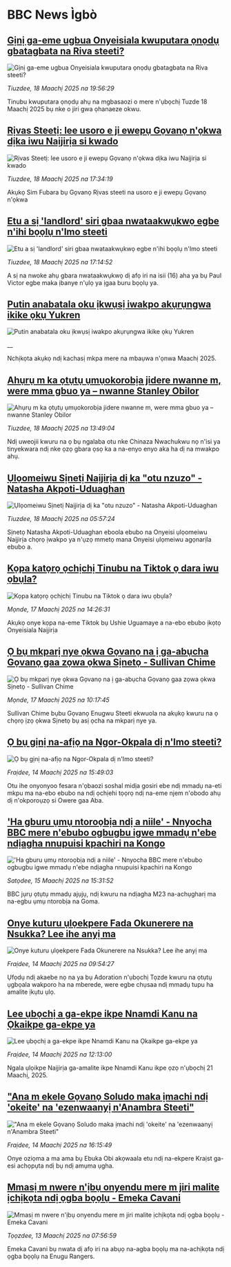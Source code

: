 # BBC News Ìgbò## [Gịnị ga-eme ugbua Onyeisiala kwuputara ọnọdụ gbatagbata na Riva steeti?](https://www.bbc.com/igbo/articles/c9vy30r497no?at_campaign=githubrss)![Gịnị ga-eme ugbua Onyeisiala kwuputara ọnọdụ gbatagbata na Riva steeti?](https://ichef.bbci.co.uk/ace/standard/240/cpsprodpb/5497/live/50447e20-0431-11f0-b4f8-61a094898779.jpg)_Tiuzdee, 18 Maachị 2025 na 19:56:29_Tinubu kwuputara ọnọdụ ahụ na mgbasaozi o mere n'ụbọchị Tuzde 18 Maachị 2025 bụ nke o jiri gwa ọhanaeze okwu.## [Rịvas Steetị: lee usoro e ji ewepụ Gọvanọ n'ọkwa dịka iwu Naịjirịa si kwado](https://www.bbc.com/igbo/articles/cpq2p1lxddzo?at_campaign=githubrss)![Rịvas Steetị: lee usoro e ji ewepụ Gọvanọ n'ọkwa dịka iwu Naịjirịa si kwado](https://ichef.bbci.co.uk/ace/standard/240/cpsprodpb/29e8/live/964b8d80-041a-11f0-97d3-37df2b293ed1.jpg)_Tiuzdee, 18 Maachị 2025 na 17:34:19_Akụkọ Sim Fubara bụ Gọvanọ Rịvas steeti na usoro e ji ewepụ Gọvanọ n'ọkwa## [Etu a sị 'landlord' siri gbaa nwataakwụkwọ egbe n'ihi bọọlụ n'Imo steeti](https://www.bbc.com/igbo/articles/czx72gz17p6o?at_campaign=githubrss)![Etu a sị 'landlord' siri gbaa nwataakwụkwọ egbe n'ihi bọọlụ n'Imo steeti](https://ichef.bbci.co.uk/ace/standard/240/cpsprodpb/cc7f/live/51d2a4c0-041c-11f0-88b7-5556e7b55c5e.png)_Tiuzdee, 18 Maachị 2025 na 17:14:52_A sị na nwoke ahụ gbara nwataakwụkwọ dị afọ iri na isii (16) aha ya bụ Paul Victor egbe maka ịbanye n'ụlọ ya ịgaa buru bọọlụ ya.## [Putin anabatala oku ịkwụsị iwakpo akụrụngwa ikike ọkụ Yukren](https://www.bbc.co.uk/igbo/live/c778nl48lz4t?at_campaign=githubrss)![Putin anabatala oku ịkwụsị iwakpo akụrụngwa ikike ọkụ Yukren](https://ichef.bbci.co.uk/ace/standard/240/cpsprodpb/d69c/live/0e1d33a0-048d-11f0-88b7-5556e7b55c5e.jpg)__Nchịkọta akụkọ ndị kachasị mkpa mere na mbaụwa n'ọnwa Maachị 2025.## [Ahụrụ m ka ọtụtụ ụmụokorobịa jidere nwanne m, were mma gbuo ya – nwanne Stanley Obilor](https://www.bbc.com/igbo/articles/c07z0rr8meyo?at_campaign=githubrss)![Ahụrụ m ka ọtụtụ ụmụokorobịa jidere nwanne m, were mma gbuo ya – nwanne Stanley Obilor](https://ichef.bbci.co.uk/ace/standard/240/cpsprodpb/0ba2/live/4d795860-03fe-11f0-88b7-5556e7b55c5e.png)_Tiuzdee, 18 Maachị 2025 na 13:49:04_Ndị uweojii kwuru na ọ bụ ngalaba otu nke Chinaza Nwachukwu nọ n'isi ya tinyekwara ndị nke ọzọ gbara ọsọ ka a na-enyo enyo aka ha dị na mwakpo ahụ.## [Ụlọomeiwu Sịnetị Naịjirịa dị ka "otu nzuzo" - Natasha Akpoti-Uduaghan](https://www.bbc.com/igbo/articles/cr72p81dvkgo?at_campaign=githubrss)![Ụlọomeiwu Sịnetị Naịjirịa dị ka "otu nzuzo" - Natasha Akpoti-Uduaghan](https://ichef.bbci.co.uk/ace/standard/240/cpsprodpb/b99a/live/9448b2e0-03bd-11f0-a387-437e2fb661fc.jpg)_Tiuzdee, 18 Maachị 2025 na 05:57:24_Sịnetọ Natasha Akpoti-Uduaghan eboola ebubo na Onyeisi ụlọomeiwu Naịjirịa chọrọ ịwakpo ya n'ụzọ mmetọ mana Onyeisi ụlọmeiwu agọnarịla ebubo a.## [Kọpa katọrọ ọchịchị Tinubu na Tiktok ọ dara iwu ọbụla? ](https://www.bbc.com/igbo/articles/c4gm6q7jg7lo?at_campaign=githubrss)![Kọpa katọrọ ọchịchị Tinubu na Tiktok ọ dara iwu ọbụla? ](https://ichef.bbci.co.uk/ace/standard/240/cpsprodpb/cf18/live/da9d6950-0333-11f0-9d83-c7f80f10afdc.jpg)_Mọnde, 17 Maachị 2025 na 14:26:31_Akụkọ onye kọpa na-eme Tiktok bụ Ushie Uguamaye a na-ebo ebubo ịkọtọ Onyeisiala Naịjirịa## [Ọ bụ mkparị nye ọkwa Gọvanọ na ị ga-abụcha Gọvanọ gaa zọwa ọkwa Sịnetọ - Sullivan Chime](https://www.bbc.com/igbo/articles/c78elq256yxo?at_campaign=githubrss)![Ọ bụ mkparị nye ọkwa Gọvanọ na ị ga-abụcha Gọvanọ gaa zọwa ọkwa Sịnetọ - Sullivan Chime](https://ichef.bbci.co.uk/ace/standard/240/cpsprodpb/08b6/live/ebc4d850-0318-11f0-a8b1-950887ddc6e5.jpg)_Mọnde, 17 Maachị 2025 na 10:17:45_Sullivan Chime bụbu Gọvanọ Enugwu Steeti ekwuola na akụkọ kwuru na ọ chọrọ ịzọ ọkwa Sịnetọ bụ asị ọcha na mkparị nye ya.## [Ọ bụ gịnị na-afịọ na Ngor-Okpala dị n'Imo steeti?](https://www.bbc.com/igbo/articles/cwyd63rw0q7o?at_campaign=githubrss)![Ọ bụ gịnị na-afịọ na Ngor-Okpala dị n'Imo steeti?](https://ichef.bbci.co.uk/ace/standard/240/cpsprodpb/b37d/live/99285240-00e6-11f0-a8b1-950887ddc6e5.png)_Fraịdee, 14 Maachị 2025 na 15:49:03_Otu ihe onyonyoo fesara n'ọbaozi soshal midịa gosiri ebe ndị mmadụ na-eti mkpu ma na-ebo ebubo na ndị ọchịehi tọọrọ ndị na-eme njem n'obodo ahụ dị n'okporoụzọ si Owere gaa Aba.## ['Ha gburu ụmụ ntoroọbịa ndị a niile' - Nnyocha BBC mere n'ebubo ogbugbu igwe mmadụ n'ebe ndịagha nnupuisi kpachiri na Kongo](https://www.bbc.com/igbo/articles/c5yxq971p7yo?at_campaign=githubrss)!['Ha gburu ụmụ ntoroọbịa ndị a niile' - Nnyocha BBC mere n'ebubo ogbugbu igwe mmadụ n'ebe ndịagha nnupuisi kpachiri na Kongo](https://ichef.bbci.co.uk/ace/standard/240/cpsprodpb/e416/live/4d310fa0-fb49-11ef-896e-d7e7fb1719a4.jpg)_Satọdee, 15 Maachị 2025 na 15:31:52_BBC jụrụ ọtụtụ mmadụ ajụjụ, ndị kwuru na ndịagha M23 na-achụgharị ma na-egbu ụmụ ntorobịa na Goma.## [Onye kuturu ụlọekpere Fada Okunerere na Nsukka? Lee ihe anyị ma](https://www.bbc.com/igbo/articles/cdrx2jjk8rpo?at_campaign=githubrss)![Onye kuturu ụlọekpere Fada Okunerere na Nsukka? Lee ihe anyị ma](https://ichef.bbci.co.uk/ace/standard/240/cpsprodpb/ca05/live/d28bcab0-00b6-11f0-bf7b-1f44142e1a5e.jpg)_Fraịdee, 14 Maachị 2025 na 09:54:27_Ụfọdụ ndị akaebe nọ na ya bụ Adoration n'ụbọchị Tọzde kwuru na ọtụtụ ụgbọala wakporo ha na mberede, were egbe chụsaa ndị mmadụ tupu ha amalite ịkụtu ụlọ.## [Lee ụbọchị a ga-ekpe ikpe Nnamdi Kanu na Ọkaikpe ga-ekpe ya](https://www.bbc.com/igbo/articles/cg5ylv5g3j3o?at_campaign=githubrss)![Lee ụbọchị a ga-ekpe ikpe Nnamdi Kanu na Ọkaikpe ga-ekpe ya](https://ichef.bbci.co.uk/ace/standard/240/cpsprodpb/e756/live/1fb88f10-00cd-11f0-a8b1-950887ddc6e5.jpg)_Fraịdee, 14 Maachị 2025 na 12:13:00_Ngala ụlọikpe Naịjirịa ga-amalite ikpe Nnamdi Kanu ikpe ọzọ n'ụbọchị 21 Maachị, 2025.## ["Ana m ekele Gọvanọ Soludo maka ịmachi ndị 'okeite' na 'ezenwaanyị n'Anambra Steeti"](https://www.bbc.com/igbo/articles/cy0d7kj961go?at_campaign=githubrss)!["Ana m ekele Gọvanọ Soludo maka ịmachi ndị 'okeite' na 'ezenwaanyị n'Anambra Steeti"](https://ichef.bbci.co.uk/ace/standard/240/cpsprodpb/7238/live/464651d0-00f0-11f0-b50e-9d086302645f.jpg)_Fraịdee, 14 Maachị 2025 na 16:15:49_Onye oziọma a ma ama bụ Ebuka Obi akọwaala etu ndị na-ekpere Kraịst ga-esi achọpụta ndị bụ ndị amụma ụgha.## [Mmasị m nwere n'ịbụ onyendu mere m jiri malite ịchịkọta ndị ọgba bọọlụ - Emeka Cavani](https://www.bbc.com/igbo/articles/cdxq4yw4117o?at_campaign=githubrss)![Mmasị m nwere n'ịbụ onyendu mere m jiri malite ịchịkọta ndị ọgba bọọlụ - Emeka Cavani](https://ichef.bbci.co.uk/ace/standard/240/cpsprodpb/b0aa/live/707e8110-ff75-11ef-8c3d-b7dcc7510cb1.jpg)_Tọọzdee, 13 Maachị 2025 na 07:56:59_Emeka Cavani bụ nwata dị afọ iri na abụọ na-agba bọọlụ ma na-achịkọta ndị ọgba bọọlụ na Enugu Rangers.